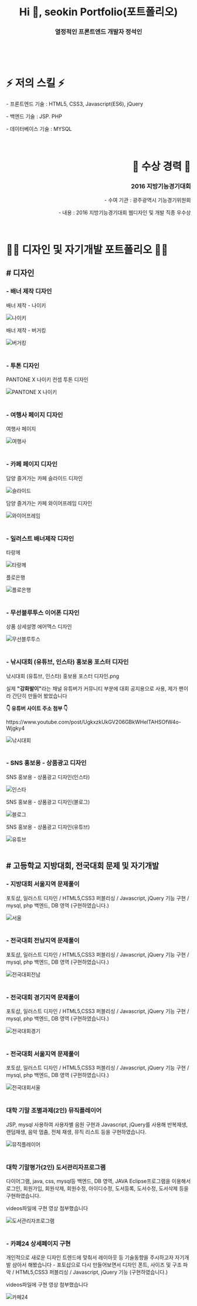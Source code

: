 <br>
<br>
<br>
<h1 align="center">Hi 👋, seokin Portfolio(포트폴리오)</h1>
<h3 align="center">열정적인 프론트엔드 개발자 정석인</h3>
<br>
<br>
<br>

<h1 align="left"> ⚡ 저의 스킬 ⚡ </h1>
<p align="left"> - 프론트엔드 기술 : HTML5, CSS3, Javascript(ES6), jQuery</p>
<p align="left"> - 백엔드 기술 : JSP. PHP</p>
<p align="left"> - 데이터베이스 기술 : MYSQL</p>

<br>

<h1 align="right"> 🥇 수상 경력 🥇 </h1>
<h3 align="right">2016 지방기능경기대회</h3>
<p align="right"> - 수여 기관 : 광주광역시 기능경기위원회</p>
<p align="right"> - 내용 : 2016 지방기능경기대회 웹디자인 및 개발 직종 우수상</p>

<br>

<h1 align="left"> 👨‍💻 디자인 및 자기개발 포트폴리오 👨‍💻 </h1>
<h2 align="left"># 디자인</h2>
<h3 align="left"> - 배너 제작 디자인</h3>
<p align="left">배너 제작 - 나이키</p>
<img src="images/배너제작 - 나이키.jpg" alt="나이키"/>
<br>
<p align="left">배너 제작 - 버거킹</p>
<img src="images/배너 제작 - 버거킹.jpg" alt="버거킹"/>
<br>
<br>
<h3 align="left"> - 투톤 디자인</h3>
<p align="left">PANTONE X 나이키 컨셉 투톤 디자인</p>
<img src="images/PANTONE X 나이키 컨셉 투톤 디자인.jpg" alt="PANTONE X 나이키"/>
<br>
<br>
<h3 align="left"> - 여행사 페이지 디자인</h3>
<p align="left">여행사 페이지</p>
<img src="images/여행사 페이지 디자인.jpg" alt="여행사"/>
<br>
<br>
<h3 align="left"> - 카페 페이지 디자인</h3>
<p align="left">담양 즐겨가는 카페 슬라이드 디자인</p>
<img src="images/슬라이드 (제작완료).png" alt="슬라이드"/>
<br>
<p align="left">담양 즐겨가는 카페 와이어프레임 디자인</p>
<img src="images/와이어 프레임 main (다자인 제작완료).png" alt="와이어프레임"/>
<br>
<br>
<h3 align="left"> - 일러스트 배너제작 디자인</h3>
<p align="left">타랑께</p>
<img src="images/일러스트 배너제작 - 타랑께.jpg" alt="타랑께"/>
<br>
<p align="left">플로은행</p>
<img src="images/일러스트 배너제작 - 플로은행.jpg" alt="플로은행"/>
<br>
<br>
<h3 align="left"> - 무선블루투스 이어폰 디자인</h3>
<p align="left">상품 상세설명 에어맥스 디자인</p>
<img src="images/에어맥스 디자인.jpg" alt="무선블루투스"/>
<br>
<br>
<h3 align="left"> - 낚시대회 (유튜브, 인스타) 홍보용 포스터 디자인</h3>
<p align="left">낚시대회 (유튜브, 인스타) 홍보용 포스터 디자인.png</p>
<p align="left">실제 <b>"강화발이"</b>라는 채널 유튜버가 커뮤니티 부분에 대회 공지용으로 사용, 제가 팬이라 간단히 만들어 봤었습니다</p>
<p align="left"><b> 👇 유튜버 사이트 주소 첨부 👇 </b></p>
<p align="left">https://www.youtube.com/post/UgkxzkUkGV206GBkWHelTAHSOfW4o-Wjgky4</p>
<img src="images/낚시대회 (유튜브, 인스타) 홍보용 디자인.png" alt="낚시대회"/>
<br>
<br>
<h3 align="left"> - SNS 홍보용 - 상품광고 디자인</h3>
<p align="left">SNS 홍보용 - 상품광고 디자인(인스타)</p>
<img src="images/SNS 홍보용 - 상품광고 디자인(인스타).jpg" alt="인스타"/>
<br>
<p align="left">SNS 홍보용 - 상품광고 디자인(블로그)</p>
<img src="images/SNS 홍보용 - 상품광고 디자인(블로그).jpg" alt="블로그"/>
<br>
<p align="left">SNS 홍보용 - 상품광고 디자인(유튜브)</p>
<img src="images/SNS 홍보용 - 상품광고 디자인(유튜부).jpg" alt="유튜브"/>
<br>
<br>

<h2 align="left"># 고등학교 지방대회, 전국대회 문제 및 자기개발</h2>
<h3 align="left"> - 지방대회 서울지역 문제풀이</h3>
<p align="left">포토샵, 일러스트 디자인 / HTML5,CSS3 퍼블리싱 / Javascript, jQuery 기능 구현 / mysql, php 백엔드, DB 영역 (구현하였습니다.)</p>
<img src="images/지방대회(서울).png" alt="서울"/>
<br>
<br>
<h3 align="left"> - 전국대회 전남지역 문제풀이</h3>
<p align="left">포토샵, 일러스트 디자인 / HTML5,CSS3 퍼블리싱 / Javascript, jQuery 기능 구현 / mysql, php 백엔드, DB 영역 (구현하였습니다.)</p>
<img src="images/전국대회(전남).png" alt="전국대회전남"/>
<br>
<br>
<h3 align="left"> - 전국대회 경기지역 문제풀이</h3>
<p align="left">포토샵, 일러스트 디자인 / HTML5,CSS3 퍼블리싱 / Javascript, jQuery 기능 구현 / mysql, php 백엔드, DB 영역 (구현하였습니다.)</p>
<img src="images/전국대회(경기).png" alt="전국대회경기"/>
<br>
<br>
<h3 align="left"> - 전국대회 서울지역 문제풀이</h3>
<p align="left">포토샵, 일러스트 디자인 / HTML5,CSS3 퍼블리싱 / Javascript, jQuery 기능 구현 / mysql, php 백엔드, DB 영역 (구현하였습니다.)</p>
<img src="images/전국대회(서울).png" alt="전국대회서울"/>
<br>
<br>
<h3 align="left">대학 기말 조별과제(2인) 뮤직플레이어</h3>
<p align="left">JSP, mysql 사용하여 사용자별 음원 구현과 Javascript, jQuery를 사용해 반복재생, 랜덤재생, 음악 멈춤, 전체 재생, 뮤직 리스트 등을 구현하였습니다.</p>
<img src="images/뮤직플레이어 메인.png" alt="뮤직플레이어"/>
<br>
<br>
<h3 align="left">대학 기말평가(2인) 도서관리자프로그램</h3>
<p align="left">다이어그램, java, css, mysql등 백엔드, DB 영역, JAVA Eclipse프로그램을 이용해서 로그인, 회원가입, 회원삭제, 회원수정, 아이디수정, 도서등록, 도서수정, 도서삭제 등을 구현하였습니다. </p>
<p align="left">videos파일에 구현 영상 첨부했습니다</p>
<img src="images/도서관리자프로그램.png" alt="도서관리자프로그램"/>
<br>
<br>
<h3 align="left"> - 카페24 상세페이지 구현</h3>
<p align="left">개인적으로 새로운 디자인 트렌드에 맞춰서 레이아웃 등 기술동향을 주시하고자 자기개발 삼아서 해봤습니다 - 포토샵으로 다시 만들어보면서 디자인 폰트, 사이즈 및 구조 파악  / HTML5,CSS3 퍼블리싱 / Javascript, jQuery 기능 (구현하였습니다.)</p>
<p align="left">videos파일에 구현 영상 첨부했습니다</p>
<img src="images/카페24.png" alt="카페24"/>
<br>
<br>
<br>
